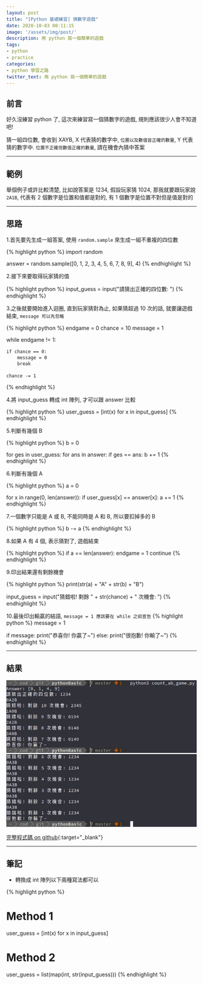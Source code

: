```yaml
---
layout: post
title: "[Python 基礎練習] 猜數字遊戲"
date: 2020-10-03 00:11:15
image: '/assets/img/post/'
description: 用 python 寫一個簡單的遊戲
tags:
- python
- practice
categories:
- python 學習之路
twitter_text: 用 python 寫一個簡單的遊戲
---
```


## 前言

好久沒練習 python 了, 這次來練習寫一個猜數字的遊戲, 規則應該很少人會不知道吧!

猜一組四位數, 會收到 XAYB, X 代表猜的數字中, `位置以及數值皆正確的數量`, Y 代表猜的數字中. `位置不正確但數值正確的數量`, 請在機會內猜中答案

---

## 範例

舉個例子或許比較清楚, 比如說答案是 1234, 假設玩家猜 1024, 那我就要跟玩家說 `2A1B`, 代表有 2 個數字是位置和值都是對的, 有 1 個數字是位置不對但是值是對的

---

## 思路

1.首先要先生成一組答案, 使用 `random.sample` 來生成一組不重複的四位數

{% highlight python %}
import random

answer = random.sample([0, 1, 2, 3, 4, 5, 6, 7, 8, 9], 4)
{% endhighlight %}

2.接下來要取得玩家猜的值

{% highlight python %}
input_guess = input("請猜出正確的四位數: ")
{% endhighlight %}

3.之後就要開始進入迴圈, 直到玩家猜對為止, 如果猜超過 10 次的話, 就要讓遊戲結束, `message 可以先忽略`

{% highlight python %}
endgame = 0
chance = 10
message = 1

while endgame != 1:

    if chance == 0:
        message = 0
        break

    chance -= 1
{% endhighlight %}

4.將 input_guess 轉成 int 陣列, 才可以跟 answer 比較

{% highlight python %}
user_guess = [int(x) for x in input_guess]
{% endhighlight %}

5.判斷有幾個 B

{% highlight python %}
b = 0

for ges in user_guess:
    for ans in answer:
        if ges == ans:
            b += 1
{% endhighlight %}

6.判斷有幾個 A

{% highlight python %}
a = 0

for x in range(0, len(answer)):
    if user_guess[x] == answer[x]:
        a += 1
{% endhighlight %}

7.一個數字只能是 A 或 B, 不能同時是 A 和 B, 所以要扣掉多的 B

{% highlight python %}
b -= a
{% endhighlight %}

8.如果 A 有 4 個, 表示猜對了, 遊戲結束

{% highlight python %}
if a == len(answer):
    endgame = 1
    continue
{% endhighlight %}

9.印出結果還有剩餘機會

{% highlight python %}
print(str(a) + "A" + str(b) + "B")

input_guess = input("猜錯啦! 剩餘 " + str(chance) + " 次機會: ")
{% endhighlight %}

10.最後印出輸贏的結語, `message = 1 應該要在 while 之前宣告`
{% highlight python %}
message = 1

if message:
    print("恭喜你! 你贏了~")
else:
    print("很抱歉! 你輸了~")
{% endhighlight %}

---

## 結果

![code_result_win](/assets/img/post/20201028/win.png)
![code_result_lose](/assets/img/post/20201028/lose.png)

[完整程式碼 on github](https://github.com/vuncrychen/pythonBasic/blob/master/count_ab_game.py){:target="_blank"}

---

## 筆記

* 轉換成 int 陣列以下兩種寫法都可以

{% highlight python %}
# Method 1
user_guess = [int(x) for x in input_guess]

# Method 2
user_guess = list(map(int, str(input_guess)))
{% endhighlight %}
